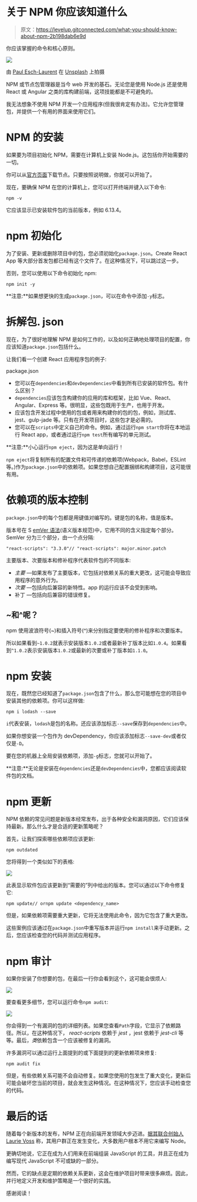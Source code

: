 # 关于 NPM 你应该知道什么

> 原文：<https://levelup.gitconnected.com/what-you-should-know-about-npm-2b198dab6e9d>

你应该掌握的命令和核心原则。

![](img/43b989009012f8292c105474abab1bd9.png)

由 [Paul Esch-Laurent](https://unsplash.com/@pinjasaur?utm_source=medium&utm_medium=referral) 在 [Unsplash](https://unsplash.com?utm_source=medium&utm_medium=referral) 上拍摄

NPM 或节点包管理器是当今 web 开发的基石。无论您是使用 Node.js 还是使用 React 或 Angular 之类的库构建前端，这项技能都是不可避免的。

我无法想象不使用 NPM 开发一个应用程序(但我很肯定有办法)。它允许您管理包，并提供一个有用的界面来使用它们。

# NPM 的安装

如果要为项目初始化 NPM，需要在计算机上安装 Node.js。这包括你开始需要的一切。

你可以从[官方页面](https://nodejs.org)下载节点。只要按照说明做，你就可以开始了。

现在，要确保 NPM 在您的计算机上，您可以打开终端并键入以下命令:

```
npm -v
```

它应该显示已安装软件包的当前版本，例如 6.13.4。

# npm 初始化

为了安装、更新或删除项目中的包，您必须初始化`package.json`。Create React App 等大部分首发包都已经有这个文件了。在这种情况下，可以跳过这一步。

否则，您可以使用以下命令初始化 npm:

```
npm init -y
```

**注意:**如果想更快的生成`package.json`，可以在命令中添加`-y`标志。

# 拆解包. json

现在，为了很好地理解 NPM 是如何工作的，以及如何正确地处理项目的配置，你应该知道`package.json`包括什么。

让我们看一个创建 React 应用程序包的例子:

package.json

*   您可以在`dependencies`和`devDependencies`中看到所有已安装的软件包。有什么区别？
*   `dependencies`应该包含构建你的应用的库和框架，比如 Vue、React、Angular、Express 等。很明显，这些包既用于生产，也用于开发。
*   应该包含开发过程中使用的包或者用来构建你的包的包，例如，测试库、jest、gulp-jade 等。只有在开发项目时，这些包才是必需的。
*   您可以在`scripts`中定义自己的命令。例如，通过运行`npm start`你将在本地运行 React app，或者通过运行`npm test`所有编写的单元测试。

**注意:**小心运行`npm eject`，因为这是单向运行！

`npm eject`将复制所有的配置文件和可传递的依赖项(Webpack，Babel，ESLint 等。)作为`package.json`中的依赖项。如果您想自己配置捆绑和构建项目，这可能很有用。

# 依赖项的版本控制

`package.json`中的每个包都是用键值对编写的。键是包的名称，值是版本。

版本号在 S [emVer 语法](http://semver.org/)(语义版本规范)中，它用不同的含义指定每个部分。SemVer 分为三个部分，由一个点分隔:

```
"react-scripts": "3.3.0"// "react-scripts": major.minor.patch
```

主要版本、次要版本和修补程序代表软件包的不同版本:

*   *主要* —如果发布了主要版本，它包括对依赖关系的重大更改，这可能会导致应用程序的意外行为。
*   *次要* —包括向后兼容的新特性。app 的运行应该不会受到影响。
*   补丁 —包括向后兼容的错误修复。

## ~和^呢？

npm 使用波浪符号(~)和插入符号(^)来分别指定要使用的修补程序和次要版本。

所以如果看到`~1.0.2`就表示安装版本`1.0.2`或者最新补丁版本比如`1.0.4`。如果看到`^1.0.2`表示安装版本`1.0.2`或最新的次要或补丁版本如`1.1.0`。

# npm 安装

现在，既然您已经知道了`package.json`包含了什么，那么您可能想在您的项目中安装其他的依赖项。你可以这样做:

```
npm i lodash --save
```

`i`代表安装，`lodash`是包的名称。还应该添加标志`--save`保存到`dependencies`中。

如果你想安装一个包作为 devDependency，你应该添加标志`--save-dev`或者仅仅是`-D`。

要在您的机器上全局安装依赖项，添加`-g`标志，您就可以开始了。

**注意:**无论是安装在`dependencies`还是`devDependencies`中，您都应该阅读软件包的文档。

# npm 更新

NPM 依赖的常见问题是新版本经常发布，出于各种安全和漏洞原因，它们应该保持最新。那么什么才是合适的更新策略呢？

首先，让我们探索哪些依赖项应该更新:

```
npm outdated
```

您将得到一个类似如下的表格:

![](img/abfc841502fc67f98f95459d90273864.png)

此表显示软件包应该更新到“需要的”列中给出的版本。您可以通过以下命令修复它:

```
npm update// ornpm update <dependency_name>
```

但是，如果依赖项需要重大更新，它将无法使用此命令，因为它包含了重大更改。

这些案例应该通过在`package.json`中重写版本并运行`npm install`来手动更新。之后，您应该检查您的代码并测试应用程序。

# npm 审计

如果你安装了你想要的包，在最后一行你会看到这个，这可能会很烦人:

![](img/ebc29d04e9e6a2c3b096c0b4c9faef02.png)

要查看更多细节，您可以运行命令`npm audit`:

![](img/0fbb63f00478f12ecb322cf544ff2c9b.png)

你会得到一个有漏洞的包的详细列表。如果您查看`Path`字段，它显示了依赖路径。所以，在这种情况下， *react-scripts* 依赖于 *jest* ，jest 依赖于 *jest-cli* 等等。最后，*类*依赖包含一个应该被修复的漏洞。

许多漏洞可以通过运行上面提到的或下面提到的更新依赖项来修复:

```
npm audit fix
```

但是，有些依赖关系可能不会自动修复。如果您使用的包发生了重大变化，更新后可能会破坏您当前的项目，就会发生这种情况。在这种情况下，您应该手动检查您的代码。

# 最后的话

随着每个新版本的发布，NPM 正在向前端开发领域大步迈进。[据其联合创始人 Laurie Voss](https://frontendhappyhour.com/episodes/npm-install-beer-save-in-mouth/) 称，其用户群正在发生变化，大多数用户根本不用它来编写 Node。

更确切地说，它正在成为人们用来在前端组装 JavaScript 的工具，并且正在成为编写现代 JavaScript 不可或缺的一部分。

然而，它的缺点是定期的依赖关系更新，这会在维护项目时带来很多麻烦。因此，并行地定义开发和维护策略是一个很好的实践。

感谢阅读！